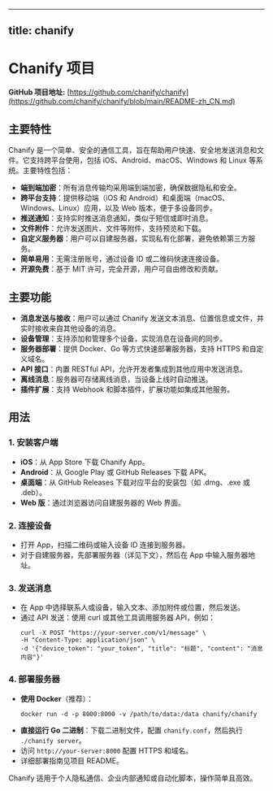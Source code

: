 
---
title: chanify
---

# Chanify 项目

**GitHub 项目地址:** [https://github.com/chanify/chanify](https://github.com/chanify/chanify/blob/main/README-zh_CN.md)

## 主要特性

Chanify 是一个简单、安全的通信工具，旨在帮助用户快速、安全地发送消息和文件。它支持跨平台使用，包括 iOS、Android、macOS、Windows 和 Linux 等系统。主要特性包括：

- **端到端加密**：所有消息传输均采用端到端加密，确保数据隐私和安全。
- **跨平台支持**：提供移动端（iOS 和 Android）和桌面端（macOS、Windows、Linux）应用，以及 Web 版本，便于多设备同步。
- **推送通知**：支持实时推送消息通知，类似于短信或即时消息。
- **文件附件**：允许发送图片、文件等附件，支持预览和下载。
- **自定义服务器**：用户可以自建服务器，实现私有化部署，避免依赖第三方服务。
- **简单易用**：无需注册账号，通过设备 ID 或二维码快速连接设备。
- **开源免费**：基于 MIT 许可，完全开源，用户可自由修改和贡献。

## 主要功能

- **消息发送与接收**：用户可以通过 Chanify 发送文本消息、位置信息或文件，并实时接收来自其他设备的消息。
- **设备管理**：支持添加和管理多个设备，实现消息在设备间的同步。
- **服务器部署**：提供 Docker、Go 等方式快速部署服务器，支持 HTTPS 和自定义域名。
- **API 接口**：内置 RESTful API，允许开发者集成到其他应用中发送消息。
- **离线消息**：服务器可存储离线消息，当设备上线时自动推送。
- **插件扩展**：支持 Webhook 和脚本插件，扩展功能如集成其他服务。

## 用法

### 1. 安装客户端
- **iOS**：从 App Store 下载 Chanify App。
- **Android**：从 Google Play 或 GitHub Releases 下载 APK。
- **桌面端**：从 GitHub Releases 下载对应平台的安装包（如 .dmg、.exe 或 .deb）。
- **Web 版**：通过浏览器访问自建服务器的 Web 界面。

### 2. 连接设备
- 打开 App，扫描二维码或输入设备 ID 连接到服务器。
- 对于自建服务器，先部署服务器（详见下文），然后在 App 中输入服务器地址。

### 3. 发送消息
- 在 App 中选择联系人或设备，输入文本、添加附件或位置，然后发送。
- 通过 API 发送：使用 curl 或其他工具调用服务器 API，例如：
  ```
  curl -X POST "https://your-server.com/v1/message" \
  -H "Content-Type: application/json" \
  -d '{"device_token": "your_token", "title": "标题", "content": "消息内容"}'
  ```

### 4. 部署服务器
- **使用 Docker**（推荐）：
  ```
  docker run -d -p 8000:8000 -v /path/to/data:/data chanify/chanify
  ```
- **直接运行 Go 二进制**：下载二进制文件，配置 `chanify.conf`，然后执行 `./chanify server`。
- 访问 `http://your-server:8000` 配置 HTTPS 和域名。
- 详细部署指南见项目 README。

Chanify 适用于个人隐私通信、企业内部通知或自动化脚本，操作简单且高效。
